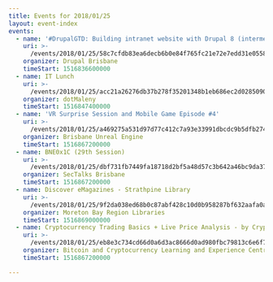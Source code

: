 ```yaml
---
title: Events for 2018/01/25
layout: event-index
events:
  - name: '#DrupalGTD: Building intranet website with Drupal 8 (intermediate level)'
    uri: >-
      /events/2018/01/25/58c7cfdb83ea6decb6b0e84f765fc21e72e7edd31e055892cd10c40e8955d8a9
    organizer: Drupal Brisbane
    timeStart: 1516836600000
  - name: IT Lunch
    uri: >-
      /events/2018/01/25/acc21a26276db37b278f35201348b1eb686ec2d0285090f917415f9b654f7046
    organizer: dotMaleny
    timeStart: 1516847400000
  - name: 'VR Surprise Session and Mobile Game Episode #4'
    uri: >-
      /events/2018/01/25/a469275a531d97d77c412c7a93e33991dbcdc9b5dfb274b02efc831b31151864
    organizer: Brisbane Unreal Engine
    timeStart: 1516867200000
  - name: BNE0x1C (29th Session)
    uri: >-
      /events/2018/01/25/dbf731fb7449fa18718d2bf5a48d57c3b642a46bc9da376befb235adee0f47e1
    organizer: SecTalks Brisbane
    timeStart: 1516867200000
  - name: Discover eMagazines - Strathpine Library
    uri: >-
      /events/2018/01/25/9f2da038ed68b0c87abf428c10d0b958287bf632aafa0a68dd964c8c0655b20b
    organizer: Moreton Bay Region Libraries
    timeStart: 1516869000000
  - name: Cryptocurrency Trading Basics + Live Price Analysis - by Crypto Strategies
    uri: >-
      /events/2018/01/25/eb8e3c734cd66d0a6d3ac8666d0ad980fbc79813c6e6f76a17765412f2ed0631
    organizer: Bitcoin and Cryptocurrency Learning and Experience Centre
    timeStart: 1516867200000

---
```

